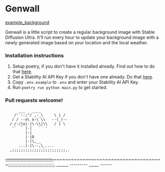 # Genwall

[example_background]()

Genwall is a little script to create a regular background image with Stable Diffusion Ultra. It'll run every hour to update your background image with a newly generated image based on your location and the local weather.

### Installation instructions

1. Setup poetry, if you don't have it installed already. Find out how to do that [here](https://python-poetry.org/docs/).
2. Get a Stability AI API Key if you don't have one already. Do that [here](https://platform.stability.ai/docs/api-reference).
3. Copy `.env.example` to `.env` and enter your Stability AI API Key.
4. Run `poetry run python main.py` to get started.

### Pull requests welcome!

          ___   ____
        /' --;^/ ,-_\     \ | /
       / / --o\ o-\ \\   --(_)--
      /-/-/|o|-|\-\\|\\   / | \
       '`  ` |-|   `` '
             |-|
             |-|O
             |-(\,__
          ...|-|\--,\_....
      ,;;;;;;;;;;;;;;;;;;;;;;;;,.
~~,;;;;;;;;;;;;;;;;;;;;;;;;;;;;;;;;;;;,~~~~~~~~~~~~~~~~~~~~~~~~~~~~~~~~~~~~~~~
~;;;;;;;;;;;;;;;;;;;;;;;;;;;;;;;;;;;,  ______   ---------   _____     ------